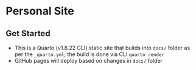# Personal Site

## Get Started 

- This is a Quarto (v1.8.22 CLI) static site that builds into `docs/` folder as per the `_quarto.yml`; the build is done via CLI `quarto render`
- GitHub pages will deploy based on changes in `docs/` folder


